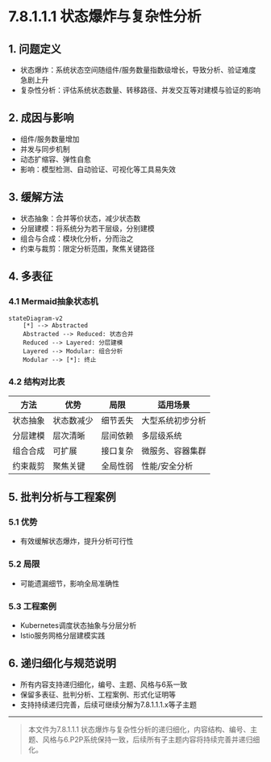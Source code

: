 # 7.8.1.1.1 状态爆炸与复杂性分析

## 1. 问题定义

- 状态爆炸：系统状态空间随组件/服务数量指数级增长，导致分析、验证难度急剧上升
- 复杂性分析：评估系统状态数量、转移路径、并发交互等对建模与验证的影响

## 2. 成因与影响

- 组件/服务数量增加
- 并发与同步机制
- 动态扩缩容、弹性自愈
- 影响：模型检测、自动验证、可视化等工具易失效

## 3. 缓解方法

- 状态抽象：合并等价状态，减少状态数
- 分层建模：将系统分为若干层级，分别建模
- 组合与合成：模块化分析，分而治之
- 约束与裁剪：限定分析范围，聚焦关键路径

## 4. 多表征

### 4.1 Mermaid抽象状态机

```mermaid
stateDiagram-v2
    [*] --> Abstracted
    Abstracted --> Reduced: 状态合并
    Reduced --> Layered: 分层建模
    Layered --> Modular: 组合分析
    Modular --> [*]: 终止
```

### 4.2 结构对比表

| 方法 | 优势 | 局限 | 适用场景 |
|------|------|------|----------|
| 状态抽象 | 状态数减少 | 细节丢失 | 大型系统初步分析 |
| 分层建模 | 层次清晰 | 层间依赖 | 多层级系统 |
| 组合合成 | 可扩展 | 接口复杂 | 微服务、容器集群 |
| 约束裁剪 | 聚焦关键 | 全局性弱 | 性能/安全分析 |

## 5. 批判分析与工程案例

### 5.1 优势

- 有效缓解状态爆炸，提升分析可行性

### 5.2 局限

- 可能遗漏细节，影响全局准确性

### 5.3 工程案例

- Kubernetes调度状态抽象与分层分析
- Istio服务网格分层建模实践

## 6. 递归细化与规范说明

- 所有内容支持递归细化，编号、主题、风格与6系一致
- 保留多表征、批判分析、工程案例、形式化证明等
- 支持持续递归完善，后续可继续分解为7.8.1.1.1.x等子主题

---
> 本文件为7.8.1.1.1 状态爆炸与复杂性分析的递归细化，内容结构、编号、主题、风格与6.P2P系统保持一致，后续所有子主题内容将持续完善并递归细化。
